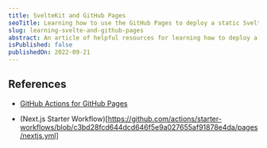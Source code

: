```yaml
---
title: SvelteKit and GitHub Pages
seoTitle: Learning how to use the GitHub Pages to deploy a static SvelteKit website
slug: learning-svelte-and-github-pages
abstract: An article of helpful resources for learning how to deploy a static SvelteKit website with GitHub Pages.
isPublished: false
publishedOn: 2022-09-21
---
```


## References

- [GitHub Actions for GitHub Pages](https://github.com/marketplace/actions/github-pages-action)

- (Next.js Starter Workflow)[https://github.com/actions/starter-workflows/blob/c3bd28fcd644dcd646f5e9a027655af91878e4da/pages/nextjs.yml]
